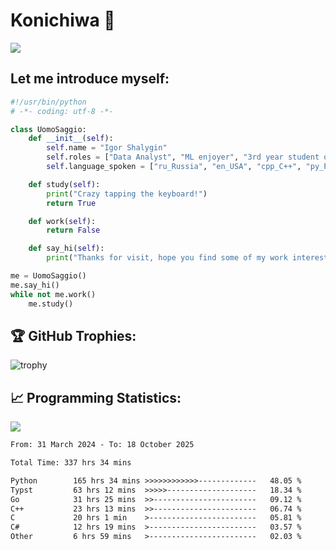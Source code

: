 # Konichiwa 👋
![](https://komarev.com/ghpvc/?username=IgorFandre&color=brightgreen)

## Let me introduce myself:
```py
#!/usr/bin/python
# -*- coding: utf-8 -*-

class UomoSaggio:
    def __init__(self):
        self.name = "Igor Shalygin"
        self.roles = ["Data Analyst", "ML enjoyer", "3rd year student of MIPT"]
        self.language_spoken = ["ru_Russia", "en_USA", "cpp_C++", "py_Python", "go_Golang"]

    def study(self):
        print("Crazy tapping the keyboard!")
        return True

    def work(self):
        return False

    def say_hi(self):
        print("Thanks for visit, hope you find some of my work interesting.")

me = UomoSaggio()
me.say_hi()
while not me.work()
    me.study()
```

## 🏆 GitHub Trophies:
![trophy](https://github-profile-trophy.vercel.app/?username=IgorFandre&title=MultiLanguage,Repositories,Commits,Experience,PullRequest,Reviews)

## 📈 Programming Statistics:

![](https://github-profile-summary-cards.vercel.app/api/cards/profile-details?username=IgorFandre&theme=solarized_dark)

<!--START_SECTION:waka-->

```txt
From: 31 March 2024 - To: 18 October 2025

Total Time: 337 hrs 34 mins

Python        165 hrs 34 mins >>>>>>>>>>>>-------------   48.05 %
Typst         63 hrs 12 mins  >>>>>--------------------   18.34 %
Go            31 hrs 25 mins  >>-----------------------   09.12 %
C++           23 hrs 13 mins  >>-----------------------   06.74 %
C             20 hrs 1 min    >------------------------   05.81 %
C#            12 hrs 19 mins  >------------------------   03.57 %
Other         6 hrs 59 mins   >------------------------   02.03 %
```

<!--END_SECTION:waka-->
